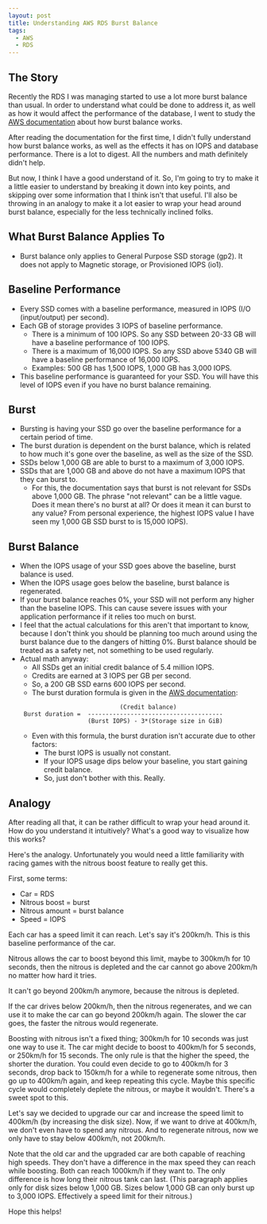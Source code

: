 ```yaml
---
layout: post
title: Understanding AWS RDS Burst Balance
tags:
  - AWS
  - RDS
---
```


## The Story
Recently the RDS I was managing started to use a lot more burst balance than usual. In order to understand what could be done to address it, as well as how it would affect the performance of the database, I went to study the [AWS documentation](https://docs.aws.amazon.com/AmazonRDS/latest/UserGuide/CHAP_Storage.html) about how burst balance works.

After reading the documentation for the first time, I didn't fully understand how burst balance works, as well as the effects it has on IOPS and database performance. There is a lot to digest. All the numbers and math definitely didn't help.

But now, I think I have a good understand of it. So, I'm going to try to make it a little easier to understand by breaking it down into key points, and skipping over some information that I think isn't that useful. I'll also be throwing in an analogy to make it a lot easier to wrap your head around burst balance, especially for the less technically inclined folks.

## What Burst Balance Applies To
- Burst balance only applies to General Purpose SSD storage (gp2). It does not apply to Magnetic storage, or Provisioned IOPS (io1).

## Baseline Performance
- Every SSD comes with a baseline performance, measured in IOPS (I/O (input/output) per second).
- Each GB of storage provides 3 IOPS of baseline performance.
  - There is a minimum of 100 IOPS. So any SSD between 20-33 GB will have a baseline performance of 100 IOPS.
  - There is a maximum of 16,000 IOPS. So any SSD above 5340 GB will have a baseline performance of 16,000 IOPS.
  - Examples: 500 GB has 1,500 IOPS, 1,000 GB has 3,000 IOPS.
- This baseline performance is guaranteed for your SSD. You will have this level of IOPS even if you have no burst balance remaining.

## Burst
- Bursting is having your SSD go over the baseline performance for a certain period of time.
- The burst duration is dependent on the burst balance, which is related to how much it's gone over the baseline, as well as the size of the SSD.
- SSDs below 1,000 GB are able to burst to a maximum of 3,000 IOPS.
- SSDs that are 1,000 GB and above do not have a maximum IOPS that they can burst to.
  - For this, the documentation says that burst is not relevant for SSDs above 1,000 GB. The phrase "not relevant" can be a little vague. Does it mean there's no burst at all? Or does it mean it can burst to any value? From personal experience, the highest IOPS value I have seen my 1,000 GB SSD burst to is 15,000 IOPS).

## Burst Balance
- When the IOPS usage of your SSD goes above the baseline, burst balance is used.
- When the IOPS usage goes below the baseline, burst balance is regenerated.
- If your burst balance reaches 0%, your SSD will not perform any higher than the baseline IOPS. This can cause severe issues with your application performance if it relies too much on burst.
- I feel that the actual calculations for this aren't that important to know, because I don't think you should be planning too much around using the burst balance due to the dangers of hitting 0%. Burst balance should be treated as a safety net, not something to be used regularly.
- Actual math anyway:
  - All SSDs get an initial credit balance of 5.4 million IOPS.
  - Credits are earned at 3 IOPS per GB per second.
  - So, a 200 GB SSD earns 600 IOPS per second.
  - The burst duration formula is given in the [AWS documentation](https://docs.aws.amazon.com/AmazonRDS/latest/UserGuide/CHAP_Storage.html#CHAP_Storage.IO.Credits):
  ```
                              (Credit balance)
   Burst duration =  --------------------------------------
                     (Burst IOPS) - 3*(Storage size in GiB)
  ```
  - Even with this formula, the burst duration isn't accurate due to other factors:
    - The burst IOPS is usually not constant.
    - If your IOPS usage dips below your baseline, you start gaining credit balance.
    - So, just don't bother with this. Really.

## Analogy
After reading all that, it can be rather difficult to wrap your head around it. How do you understand it intuitively? What's a good way to visualize how this works?

Here's the analogy. Unfortunately you would need a little familiarity with racing games with the nitrous boost feature to really get this.

First, some terms:
- Car = RDS
- Nitrous boost = burst
- Nitrous amount = burst balance
- Speed = IOPS

Each car has a speed limit it can reach. Let's say it's 200km/h. This is this baseline performance of the car.

Nitrous allows the car to boost beyond this limit, maybe to 300km/h for 10 seconds, then the nitrous is depleted and the car cannot go above 200km/h no matter how hard it tries.

It can't go beyond 200km/h anymore, because the nitrous is depleted.

If the car drives below 200km/h, then the nitrous regenerates, and we can use it to make the car can go beyond 200km/h again. The slower the car goes, the faster the nitrous would regenerate.

Boosting with nitrous isn't a fixed thing; 300km/h for 10 seconds was just one way to use it. The car might decide to boost to 400km/h for 5 seconds, or 250km/h for 15 seconds. The only rule is that the higher the speed, the shorter the duration. You could even decide to go to 400km/h for 3 seconds, drop back to 150km/h for a while to regenerate some nitrous, then go up to 400km/h again, and keep repeating this cycle. Maybe this specific cycle would completely deplete the nitrous, or maybe it wouldn't. There's a sweet spot to this.

Let's say we decided to upgrade our car and increase the speed limit to 400km/h (by increasing the disk size). Now, if we want to drive at 400km/h, we don't even have to spend any nitrous. And to regenerate nitrous, now we only have to stay below 400km/h, not 200km/h.

Note that the old car and the upgraded car are both capable of reaching high speeds. They don't have a difference in the max speed they can reach while boosting. Both can reach 1000km/h if they want to.
The only difference is how long their nitrous tank can last. (This paragraph applies only for disk sizes below 1,000 GB. Sizes below 1,000 GB can only burst up to 3,000 IOPS. Effectively a speed limit for their nitrous.)

Hope this helps!